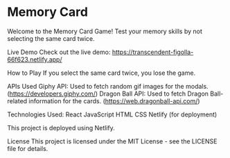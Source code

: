 # Memory Card

Welcome to the Memory Card Game! Test your memory skills by not selecting the same card twice.

Live Demo
Check out the live demo: https://transcendent-figolla-66f623.netlify.app/

How to Play
If you select the same card twice, you lose the game.

APIs Used
Giphy API: Used to fetch random gif images for the modals. (https://developers.giphy.com/)
Dragon Ball API: Used to fetch Dragon Ball-related information for the cards. (https://web.dragonball-api.com/)

Technologies Used:
React
JavaScript
HTML
CSS
Netlify (for deployment)

This project is deployed using Netlify.

License
This project is licensed under the MIT License - see the LICENSE file for details.
